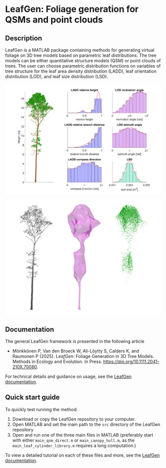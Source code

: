 # LeafGen: Foliage generation for QSMs and point clouds

## Description

LeafGen is a MATLAB package containing methods for generating virtual foliage on 3D tree models based on parametric leaf distributions. The tree models can be either quantitative structure models (QSM) or point clouds of trees. The user can choose parametric distribution functions on variables of tree structure for the leaf area density distribution (LADD), leaf orientation distribution (LOD), and leaf size distribution (LSD).

![Example illustration on QSM](readme-figure-qsm.png)

![Example illustration on canopy hull](readme-figure-ch.png)

## Documentation

The general LeafGen framework is presented in the following article

- Mönkkönen P, Van den Broeck W, Ali-Löytty S, Calders K, and Raumonen P (2025). *LeafGen*: Foliage Generation in 3D Tree Models. Methods in Ecology and Evolution. In Press. https://doi.org/10.1111.2041-210X.70080.

For technical details and guidance on usage, see the [LeafGen documentation].

## Quick start guide

To quickly test running the method:

1. Download or copy the LeafGen repository to your computer.
2. Open MATLAB and set the main path to the `src` directory of the LeafGen repository
3. Open and run one of the three main files in MATLAB (preferably start with either `main_qsm_direct.m` or `main_canopy_hull.m`, as the `main_leaf_cylinder_library.m` requires a long computation.)

To view a detailed tutorial on each of these files and more, see the  [LeafGen documentation].

[LeafGen documentation]: https://pietari-monkkonen.github.io/